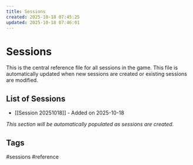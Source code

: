```yaml
---
title: Sessions
created: 2025-10-18 07:45:25
updated: 2025-10-18 07:46:01
---
```


# Sessions

This is the central reference file for all sessions in the game. This file is automatically updated when new sessions are created or existing sessions are modified.

## List of Sessions
- [[Session 20251018]] - Added on 2025-10-18

*This section will be automatically populated as sessions are created.*

## Tags
#sessions #reference
